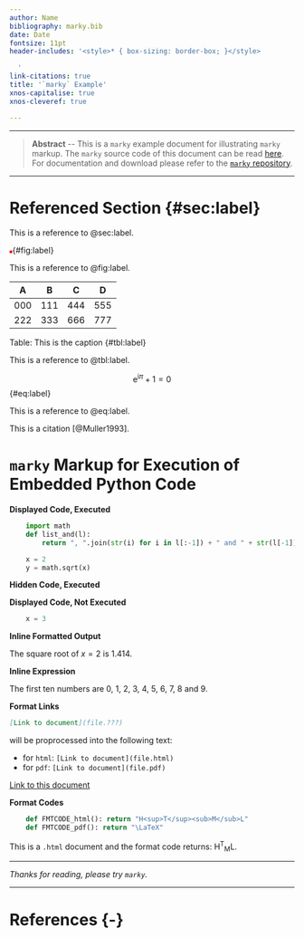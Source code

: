 ```yaml
---
author: Name
bibliography: marky.bib
date: Date
fontsize: 11pt
header-includes: '<style>* { box-sizing: border-box; }</style>

  '
link-citations: true
title: '`marky` Example'
xnos-capitalise: true
xnos-cleveref: true

---
```


---

> **Abstract** -- This is a `marky` example document for
> illustrating `marky` markup. The `marky` source code of this
> document can be read [here](examplesource.html).
> For documentation and download please refer to the
> [`marky` repository](https://github.com/lehmann7/marky).

---

# Referenced Section {#sec:label}

This is a reference to @sec:label.

![This is the caption](data:image/png;base64,iVBORw0KGgoAAAANSUhEUgAAAAUAAAAFCAYAAACNbyblAAAAHElEQVQI12P4//8/w38GIAXDIBKE0DHxgljNBAAO9TXL0Y4OHwAAAABJRU5ErkJggg==){#fig:label}

This is a reference to @fig:label.

A  |B  |C  |D
---|---|---|---
000|111|444|555
222|333|666|777

Table: This is the caption {#tbl:label}

This is a reference to @tbl:label.

$$\mbox{e}^{\mbox{i}\pi}+1=0$${#eq:label}

This is a reference to @eq:label.

This is a citation [@Muller1993].

# `marky` Markup for Execution of Embedded Python Code

**Displayed Code, Executed**

```python
	import math
	def list_and(l):
		return ", ".join(str(i) for i in l[:-1]) + " and " + str(l[-1])

	x = 2
	y = math.sqrt(x)
```

**Hidden Code, Executed**


**Displayed Code, Not Executed**

```python
	x = 3
```

**Inline Formatted Output**

The square root of $x=2$ is 1.414.

**Inline Expression**

The first ten numbers are 0, 1, 2, 3, 4, 5, 6, 7, 8 and 9.

**Format Links**

```md
[Link to document](file.???)
```

will be proprocessed into the following text:
* for `html`: `[Link to document](file.html)`
* for `pdf`: `[Link to document](file.pdf)`

[Link to this document](example.html)

**Format Codes**

```python
	def FMTCODE_html(): return "H<sup>T</sup><sub>M</sub>L"
	def FMTCODE_pdf(): return "\LaTeX"
```

This is a `.html` document and the format code returns: H<sup>T</sup><sub>M</sub>L.

---

*Thanks for reading, please try `marky`.*

---

# References {-}
